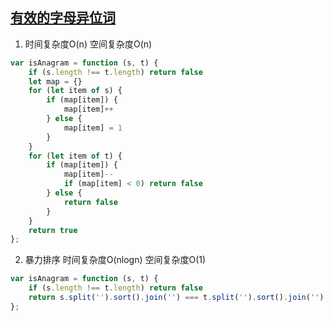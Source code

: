 ## [有效的字母异位词](https://leetcode-cn.com/problems/valid-anagram/)

1. 时间复杂度O(n) 空间复杂度O(n)
```js
var isAnagram = function (s, t) {
    if (s.length !== t.length) return false
    let map = {}
    for (let item of s) {
        if (map[item]) {
            map[item]++
        } else {
            map[item] = 1
        }
    }
    for (let item of t) {
        if (map[item]) {
            map[item]--
            if (map[item] < 0) return false
        } else {
            return false
        }
    }
    return true
};
```

2. 暴力排序 时间复杂度O(nlogn) 空间复杂度O(1)
```js
var isAnagram = function (s, t) {
    if (s.length !== t.length) return false
    return s.split('').sort().join('') === t.split('').sort().join('') 
};
```